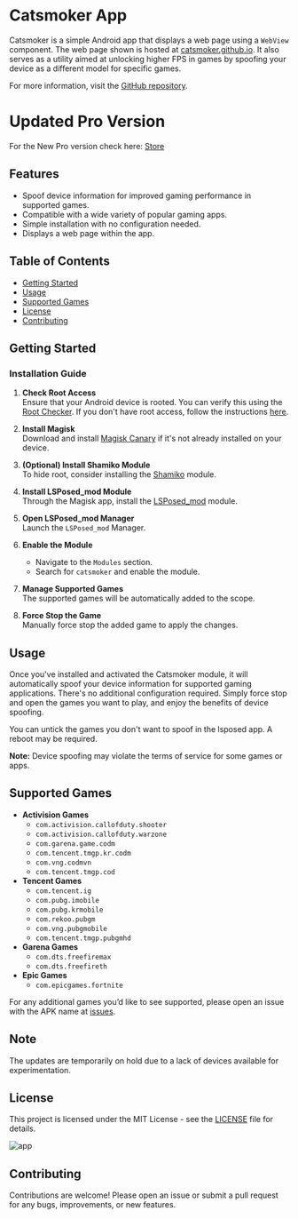 # Catsmoker App

Catsmoker is a simple Android app that displays a web page using a `WebView` component. The web page shown is hosted at [catsmoker.github.io](https://catsmoker.github.io). It also serves as a utility aimed at unlocking higher FPS in games by spoofing your device as a different model for specific games.

For more information, visit the [GitHub repository](https://github.com/Xposed-Modules-Repo/com.app.catsmoker).

# Updated Pro Version

For the New Pro version check here: [Store](https://payhip.com/DIGITALCATSTORE)

## Features

- Spoof device information for improved gaming performance in supported games.
- Compatible with a wide variety of popular gaming apps.
- Simple installation with no configuration needed.
- Displays a web page within the app.

## Table of Contents

- [Getting Started](#getting-started)
- [Usage](#usage)
- [Supported Games](#supported-games)
- [License](#license)
- [Contributing](#contributing)

## Getting Started

### Installation Guide

1. **Check Root Access**  
   Ensure that your Android device is rooted. You can verify this using the [Root Checker](https://play.google.com/store/apps/details?id=com.joeykrim.rootcheck&hl=en). If you don't have root access, follow the instructions [here](https://topjohnwu.github.io/Magisk/).

2. **Install Magisk**  
   Download and install [Magisk Canary](https://github.com/topjohnwu/Magisk/releases/tag/canary-27008) if it's not already installed on your device.

3. **(Optional) Install Shamiko Module**  
   To hide root, consider installing the [Shamiko](https://github.com/LSPosed/LSPosed.github.io/releases) module.

4. **Install LSPosed_mod Module**  
   Through the Magisk app, install the [LSPosed_mod](https://github.com/mywalkb/LSPosed_mod/releases) module.

5. **Open LSPosed_mod Manager**  
   Launch the `LSPosed_mod` Manager.

6. **Enable the Module**  
   - Navigate to the `Modules` section.
   - Search for `catsmoker` and enable the module.

7. **Manage Supported Games**  
   The supported games will be automatically added to the scope.

8. **Force Stop the Game**  
   Manually force stop the added game to apply the changes.


## Usage

Once you've installed and activated the Catsmoker module, it will automatically spoof your device information for supported gaming applications. There's no additional configuration required. Simply force stop and open the games you want to play, and enjoy the benefits of device spoofing.

You can untick the games you don't want to spoof in the lsposed app. A reboot may be required.

**Note:** Device spoofing may violate the terms of service for some games or apps.

## Supported Games

- **Activision Games**
  - `com.activision.callofduty.shooter`
  - `com.activision.callofduty.warzone`
  - `com.garena.game.codm`
  - `com.tencent.tmgp.kr.codm`
  - `com.vng.codmvn`
  - `com.tencent.tmgp.cod`
- **Tencent Games**
  - `com.tencent.ig`
  - `com.pubg.imobile`
  - `com.pubg.krmobile`
  - `com.rekoo.pubgm`
  - `com.vng.pubgmobile`
  - `com.tencent.tmgp.pubgmhd`
- **Garena Games**
  - `com.dts.freefiremax`
  - `com.dts.freefireth`
- **Epic Games**
  - `com.epicgames.fortnite`

For any additional games you’d like to see supported, please open an issue with the APK name at [issues](https://github.com/catsmoker/com.app.catsmoker/issues).

## Note

The updates are temporarily on hold due to a lack of devices available for experimentation.

## License

This project is licensed under the MIT License - see the [LICENSE](LICENSE) file for details.

![app](https://github.com/user-attachments/assets/5f0812d4-5636-434c-8ec0-1dd7fc427015)

## Contributing

Contributions are welcome! Please open an issue or submit a pull request for any bugs, improvements, or new features.
